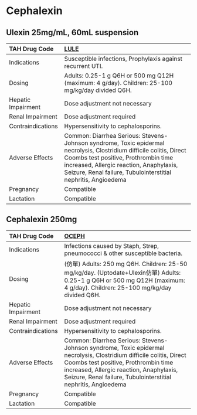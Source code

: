 # Cephalexin

## Ulexin 25mg/mL, 60mL suspension

| TAH Drug Code      | [LULE](https://www.tahsda.org.tw/drugs/hissearch.php?drug_code=LULE)                                                                                                                                                                                                     |
|:-------------------|:-------------------------------------------------------------------------------------------------------------------------------------------------------------------------------------------------------------------------------------------------------------------------|
| Indications        | Susceptible infections, Prophylaxis against recurrent UTI.                                                                                                                                                                                                               |
| Dosing             | Adults: 0.25-1 g Q6H or 500 mg Q12H (maximum: 4 g/day). Children: 25-100 mg/kg/day divided Q6H.                                                                                                                                                                          |
| Hepatic Impairment | Dose adjustment not necessary                                                                                                                                                                                                                                            |
| Renal Impairment   | Dose adjustment required                                                                                                                                                                                                                                                 |
| Contraindications  | Hypersensitivity to cephalosporins.                                                                                                                                                                                                                                      |
| Adverse Effects    | Common: Diarrhea Serious: Stevens-Johnson syndrome, Toxic epidermal necrolysis, Clostridium difficile colitis, Direct Coombs test positive, Prothrombin time increased, Allergic reaction, Anaphylaxis, Seizure, Renal failure, Tubulointerstitial nephritis, Angioedema |
| Pregnancy          | Compatible                                                                                                                                                                                                                                                               |
| Lactation          | Compatible                                                                                                                                                                                                                                                               |

## Cephalexin 250mg

| TAH Drug Code      | [OCEPH](https://www.tahsda.org.tw/drugs/hissearch.php?drug_code=OCEPH)                                                                                                                                                                                                   |
|:-------------------|:-------------------------------------------------------------------------------------------------------------------------------------------------------------------------------------------------------------------------------------------------------------------------|
| Indications        | Infections caused by Staph, Strep, pneumococci & other susceptible bacteria.                                                                                                                                                                                             |
| Dosing             | (仿單) Adults: 250 mg Q6H. Children: 25-50 mg/kg/day. (Uptodate+Ulexin仿單) Adults: 0.25-1 g Q6H or 500 mg Q12H (maximum: 4 g/day). Children: 25-100 mg/kg/day divided Q6H.                                                                                              |
| Hepatic Impairment | Dose adjustment not necessary                                                                                                                                                                                                                                            |
| Renal Impairment   | Dose adjustment required                                                                                                                                                                                                                                                 |
| Contraindications  | Hypersensitivity to cephalosporins.                                                                                                                                                                                                                                      |
| Adverse Effects    | Common: Diarrhea Serious: Stevens-Johnson syndrome, Toxic epidermal necrolysis, Clostridium difficile colitis, Direct Coombs test positive, Prothrombin time increased, Allergic reaction, Anaphylaxis, Seizure, Renal failure, Tubulointerstitial nephritis, Angioedema |
| Pregnancy          | Compatible                                                                                                                                                                                                                                                               |
| Lactation          | Compatible                                                                                                                                                                                                                                                               |

